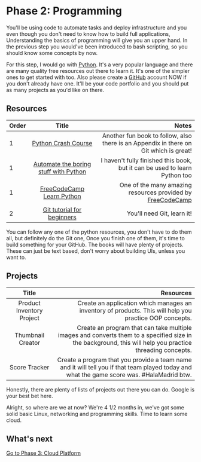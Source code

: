 # Phase 2: Programming

You'll be using code to automate tasks and deploy infrastructure and you even though you don't need to know how to build full applications, Understanding the basics of programming will give you an upper hand. In the previous step you would've been introduced to bash scripting, so you should know some concepts by now.

For this step, I would go with [Python](https://www.python.org/). It's a very popular language and there are many quality free resources out there to learn it. It's one of the simpler ones to get started with too. Also please create a [GitHub](https://github.com/) account NOW if you don't already have one. It'll be your code portfolio and you should put as many projects as you'd like on there.

## Resources

| Order      | Title    | Notes     |
| :------------- | :----------: | -----------: |
|  1 | [Python Crash Course](https://ehmatthes.github.io/pcc/)   | Another fun book to follow, also there is an Appendix in there on Git which is great!   |
| 1   | [Automate the boring stuff with Python](https://automatetheboringstuff.com/) | I haven't fully finished this book, but it can be used to learn Python too |
| 1   | [FreeCodeCamp Learn Python](https://www.youtube.com/watch?v=rfscVS0vtbw) | One of the many amazing resources provided by [FreeCodeCamp](https://www.freecodecamp.org/)|
| 2   | [Git tutorial for beginners](https://www.youtube.com/watch?v=8JJ101D3knE) | You'll need Git, learn it!|

You can follow any one of the python resources, you don't have to do them all, but definitely do the Git one, Once you finish one of them, it's time to build something for your GitHub. The books will have plenty of projects. These can just be text based, don't worry about building UIs, unless you want to.

## Projects

 Title    | Resources     |
 :----------: | -----------: |
 Product Inventory Project  |  Create an application which manages an inventory of products. This will help you practice OOP concepts. |
Thumbnail Creator  | Create an program that can take multiple images and converts them to a specified size in the background, this will help you practice threading concepts. |
 Score Tracker | Create a program that you provide a team name and it will tell you if that team played today and what the game score was. #HalaMadrid btw. |

 Honestly, there are plenty of lists of projects out there you can do. Google is your best bet here.

 Alright, so where are we at now?  We're 4 1/2 months in, we've got some solid basic Linux, networking and programming skills. Time to learn some cloud.

## What's next

[Go to Phase 3: Cloud Platform](phase3/README.md)